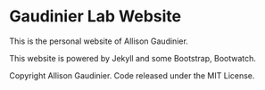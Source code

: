 # Gaudinier Lab Website

This is the personal website of Allison Gaudinier.

This website is powered by Jekyll and some Bootstrap, Bootwatch. 


Copyright Allison Gaudinier. Code released under the MIT License.